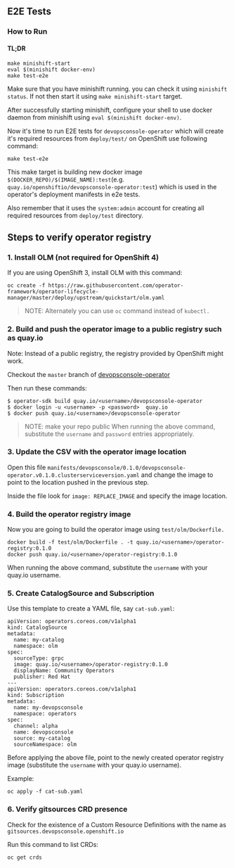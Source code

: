 ## E2E Tests

### How to Run

#### TL;DR

```
make minishift-start
eval $(minishift docker-env)
make test-e2e
```

Make sure that you have minishift running. you can check it using `minishift status`. If not then start it using `make minishift-start` target.

After successfully starting minishift, configure your shell to use docker daemon from minishift using `eval $(minishift docker-env)`.

Now it's time to run E2E tests for `devopsconsole-operator` which will create it's required resources from `deploy/test/` on OpenShift use following command:

```
make test-e2e
```

This make target is building new docker image `$(DOCKER_REPO)/$(IMAGE_NAME):test`(e.g. `quay.io/openshiftio/devopsconsole-operator:test`) which is used in the operator's deployment manifests in e2e tests.

Also remember that it uses the `system:admin` account for creating all required resources from `deploy/test` directory.

## Steps to verify operator registry

### 1. Install OLM (not required for OpenShift 4)

If you are using OpenShift 3, install OLM with this command:

```
oc create -f https://raw.githubusercontent.com/operator-framework/operator-lifecycle-manager/master/deploy/upstream/quickstart/olm.yaml 
```

> NOTE: Alternately you can use `oc` command instead of `kubectl.`

### 2. Build and push the operator image to a public registry such as quay.io

Note: Instead of a public registry, the registry provided by OpenShift might work.

Checkout the `master` branch of [devopsconsole-operator](https://github.com/redhat-developer/devopsconsole-operator)

Then run these commands:

```
$ operator-sdk build quay.io/<username>/devopsconsole-operator
$ docker login -u <username> -p <password>  quay.io
$ docker push quay.io/<username>/devopsconsole-operator
```
> NOTE: make your repo public
When running the above command, substitute the `username` and `password` entries appropriately.

### 3. Update the CSV with the operator image location

Open this file
`manifests/devopsconsole/0.1.0/devopsconsole-operator.v0.1.0.clusterserviceversion.yaml` and change the image to point to the location pushed in the previous step.

Inside the file look for `image: REPLACE_IMAGE` and specify the image location.

### 4. Build the operator registry image

Now you are going to build the operator image using `test/olm/Dockerfile.`

```
docker build -f test/olm/Dockerfile . -t quay.io/<username>/operator-registry:0.1.0
docker push quay.io/<username>/operator-registry:0.1.0
```

When running the above command, substitute the `username` with your quay.io username.

### 5. Create CatalogSource and Subscription

Use this template to create a YAML file, say `cat-sub.yaml`:

```
apiVersion: operators.coreos.com/v1alpha1
kind: CatalogSource
metadata:
  name: my-catalog
  namespace: olm
spec:
  sourceType: grpc
  image: quay.io/<username>/operator-registry:0.1.0
  displayName: Community Operators
  publisher: Red Hat
---
apiVersion: operators.coreos.com/v1alpha1
kind: Subscription
metadata:
  name: my-devopsconsole
  namespace: operators
spec:
  channel: alpha
  name: devopsconsole
  source: my-catalog
  sourceNamespace: olm
```

Before applying the above file, point to the newly created operator registry image (substitute the `username` with your quay.io username).

Example:

```
oc apply -f cat-sub.yaml
```

### 6. Verify gitsources CRD presence

Check for the existence of a Custom Resource Definitions with the name as `gitsources.devopsconsole.openshift.io`

Run this command to list CRDs:

```
oc get crds
```

